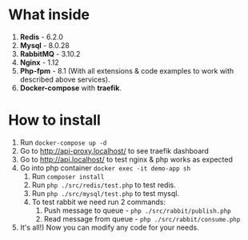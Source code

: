 # What inside
1. **Redis** - 6.2.0
2. **Mysql** - 8.0.28
3. **RabbitMQ** - 3.10.2
4. **Nginx** - 1.12
5. **Php-fpm** - 8.1 (With all extensions & code examples to work with described above services).
6. **Docker-compose** with **traefik**.

# How to install
1. Run `docker-compose up -d`
2. Go to http://api-proxy.localhost/ to see traefik dashboard
4. Go to http://api.localhost/ to test nginx & php works as expected
3. Go into php container `docker exec -it demo-app sh`
   1. Run `composer install`
   2. Run `php ./src/redis/test.php` to test redis.
   3. Run `php ./src/mysql/test.php` to test mysql.
   4. To test rabbit we need run 2 commands:
      1. Push message to queue - `php ./src/rabbit/publish.php`
      2. Read message from queue - `php ./src/rabbit/consume.php`
4. It's all!) Now you can modify any code for your needs.

